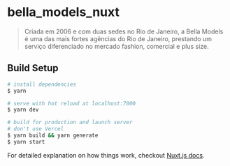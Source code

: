 # bella_models_nuxt

> Criada em 2006 e com duas sedes no Rio de Janeiro, a Bella Models é uma das mais fortes agências do Rio de Janeiro, prestando um serviço diferenciado no mercado fashion, comercial e plus size.

## Build Setup

``` bash
# install dependencies
$ yarn

# serve with hot reload at localhost:7000
$ yarn dev

# build for production and launch server
# don't use Vercel
$ yarn build && yarn generate
$ yarn start
```

For detailed explanation on how things work, checkout [Nuxt.js docs](https://nuxtjs.org).
